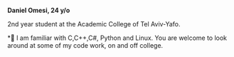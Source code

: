 **Daniel Omesi, 24 y/o**

2nd year student at the Academic College of Tel Aviv-Yafo.

*🔭 I am familiar with C,C++,C#, Python and Linux. You are welcome to look around at some of my code work, on and off college.


